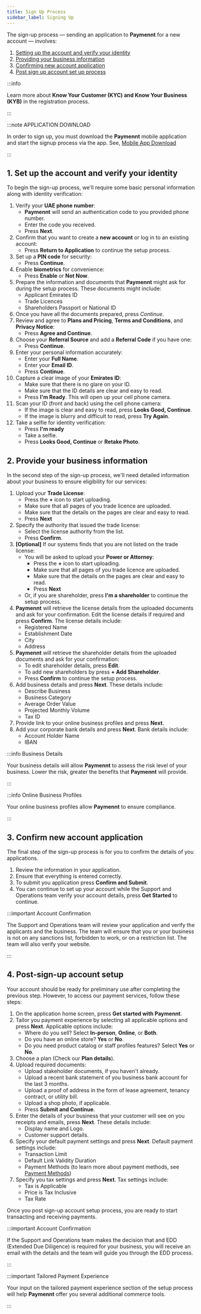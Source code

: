 ```yaml
---
title: Sign Up Process
sidebar_label: Signing Up
---
```


The sign-up process — sending an application to **Paymennt** for a new account — involves:

1. [Setting up the account and verify your identity](#1-set-up-the-account-and-verify-your-identity)
2. [Providing your business information](#2-provide-your-business-information)
3. [Confirming new account application](#3-confirm-new-account-application)
4. [Post sign up account set up process](#4-post-sign-up-account-set-up)

:::info

Learn more about **Know Your Customer (KYC) and Know Your Business (KYB)** in the registration process.

:::

:::note APPLICATION DOWNLOAD

In order to sign up, you must download the **Paymennt** mobile application and start the signup process via the app. See, [Mobile App Download](0-mobile.mdx)

:::

## 1. Set up the account and verify your identity

To begin the sign-up process, we'll require some basic personal information along with identity verification:

1. Verify your **UAE phone number**:
      + **Paymennt** will send an authentication code to you provided phone number.
      + Enter the code you received.
      + Press **Next**.
2. Confirm that you want to create a **new account** or log in to an existing account:
   + Press **Return to Application** to continue the setup process.
3. Set up a **PIN code** for security:
   + Press **Continue**. 
4. Enable **biometrics** for convenience:
   + Press **Enable** or **Not Now**.
5. Prepare the information and documents that **Paymennt** might ask for during the setup process. These documents might include:
   + Applicant Emirates ID
   + Trade Licences
   + Shareholders Passport or National ID
6. Once you have all the documents prepared, press *Continue*.
7. Review and agree to **Plans and Pricing**, **Terms and Conditions**, and **Privacy Notice**:
   + Press **Agree and Continue**.
8. Choose your **Referral Source** and add a **Referral Code** if you have one:
   + Press **Continue**.
9. Enter your personal information accurately:
   + Enter your **Full Name**.
   + Enter your **Email ID**.
   + Press **Continue**.
10. Capture a clear image of your **Emirates ID**:
    + Make sure that there is no glare on your ID.
    + Make sure that the ID details are clear and easy to read.
    + Press **I'm Ready**. This will open up your cell phone camera.
11. Scan your ID (front and back) using the cell phone camera:
    + If the image is clear and easy to read, press **Looks Good, Continue**.
    + If the image is blurry and difficult to read, press **Try Again**.
12. Take a selfie for identity verification:
    + Press **I'm ready**
    + Take a selfie.
    + Press **Looks Good, Continue** or **Retake Photo**.

## 2. Provide your business information

In the second step of the sign-up process, we'll need detailed information about your business to ensure eligibility for our services:

1. Upload your **Trade License**:
   + Press the **+** icon to start uploading.
   + Make sure that all pages of you trade licence are uploaded.
   + Make sure that the details on the pages are clear and easy to read.
   + Press **Next**
2. Specify the authority that issued the trade license:
   + Select the license authority from the list.
   + Press **Confirm**.
3. **[Optional]** If our systems finds that you are not listed on the trade license:
   + You will be asked to upload your **Power or Attorney**:
     + Press the **+** icon to start uploading.
     + Make sure that all pages of you trade licence are uploaded.
     + Make sure that the details on the pages are clear and easy to read.
     + Press **Next**
   + Or, if you are shareholder, press **I'm a shareholder** to continue the setup process.
4. **Paymennt** will retrieve the license details from the uploaded documents and ask for your confirmation. Edit the license details if required and press **Confirm**. The license details include:
   + Registered Name
   + Establishment Date
   + City
   + Address
5. **Paymennt** will retrieve the shareholder details from the uploaded documents and ask for your confirmation:
    + To edit shareholder details, press **Edit**.
    + To add new shareholders by press **+ Add Shareholder**.
    + Press **Confirm** to continue the setup process.
6. Add business details and press **Next**. These details include:
   + Describe Business
   + Business Category
   + Average Order Value
   + Projected Monthly Volume
   + Tax ID
7. Provide link to your online business profiles and press **Next**.
8. Add your corporate bank details and press **Next**. Bank details include:
   + Account Holder Name
   + IBAN

:::info Business Details

Your business details will allow **Paymennt** to assess the risk level of your business. Lower the risk, greater the benefits that **Paymennt** will provide.

:::

:::info Online Business Profiles

Your online business profiles allow **Paymennt** to ensure compliance.

:::

## 3. Confirm new account application

The final step of the sign-up process is for you to confirm the details of you applications.

1. Review the information in your application.
2. Ensure that everything is entered correctly.
3. To submit you application press **Confirm and Submit**.
4. You can continue to set up your account while the Support and Operations team verify your account details, press **Get Started** to continue.

:::important Account Confirmation

The Support and Operations team will review your application and verify the applicants and the business. The team will ensure that you or your business is not on any sanctions list, forbidden to work, or on a restriction list. The team will also verify your website.

:::

## 4. Post-sign-up account setup

Your account should be ready for preliminary use after completing the previous step. However, to access our payment services, follow these steps:

1. On the application home screen, press **Get started with Paymennt**.
2. Tailor you payment experience by selecting all applicable options and press **Next**. Applicable options include:
   + Where do you sell? Select **In-person**, **Online**, or **Both**.
   + Do you have an online store? **Yes** or **No**.
   + Do you need product catalog or staff profiles features? Select **Yes** or **No**.
3. Choose a plan (Check our **Plan details**).
4. Upload required documents:
   + Upload stakeholder documents, if you haven't already.
   + Upload a recent bank statement of you business bank account for the last 3 months.
   + Upload a proof of address in the form of lease agreement, tenancy contract, or utility bill.
   + Upload a shop photo, if applicable.
   + Press **Submit and Continue**.
5. Enter the details of your business that your customer will see on you receipts and emails, press **Next**. These details include:
   + Display name and Logo.
   + Customer support details.
6. Specify your default payment settings and press **Next**. Default payment settings include:
   + Transaction Limit
   + Default Link Validity Duration
   + Payment Methods (to learn more about payment methods, see [Payment Methods](../2-manage/3-payment-methods/index.mdx))
7. Specify you tax settings and press **Next**. Tax settings include:
   + Tax is Applicable
   + Price is Tax Inclusive
   + Tax Rate

Once you post sign-up account setup process, you are ready to start transacting and receiving payments.


:::important Account Confirmation

If the Support and Operations team makes the decision that and EDD (Extended Due Diligence) is required for your business, you will receive an email with the details and the team will guide you through the EDD process.

:::

:::important Tailored Payment Experience

Your input on the tailored payment experience section of the setup process will help **Paymennt** offer you several additional commerce tools.

:::
